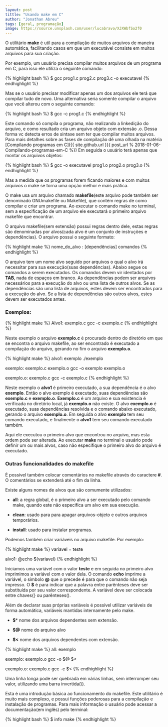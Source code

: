 ```yaml
---
layout: post
tittle: "Usando make em C"
author: "Jonathan Abreu"
tags: [geral, programação]
image: https://source.unsplash.com/user/lucabravo/XJXWbfSo2f0
---
```


O utilitário **make** é util para a compilação de muitos arquivos de maneira automática, facilitando casos em que um executável consiste em muitos arquivos para sua criação.

Por exemplo, um usuário precisa compilar muitos arquivos de um programa em C, para isso ele utiliza o seguinte comando:

{% highlight bash %}
$ gcc prog1.c prog2.c prog3.c -o executavel
{% endhighlight %}

Mas se o usuário precisar modificar apenas um dos arquivos ele terá que compilar tudo de novo. Uma alternativa seria somente compilar o arquivo que você alterou com o seguinte comando:

{% highlight bash %}
$ gcc -c prog1.c
{% endhighlight %}

Este comando só compila o programa, não realizando a linkedição do arquivo, e como resultado cria um arquivo objeto com extensão .o. Dessa forma vc detecta erros de sintaxe sem ter que compilar muitos arquivos. Para mais detalhes sobre as fases de compilação dê uma olhada na matéria [Compilando programas em C]({{ site.github.url }}{ post_url % 2018-01-06-Compilando-programas-em-C %})
Em seguida o usuário terá apenas que montar os arquivos objetos:

{% highlight bash %}
$ gcc -o executavel prog1.o prog2.o prog3.o
{% endhighlight %}

Mas a medida que os programas forem ficando maiores e com muitos arquivos o make se torna uma opção melhor e mais prática.

O make usa um arquivo chamado **makefile**(este arquivo pode também ser denominado GNUmakefile ou Makefile), que contém regras de como compilar e criar um programa. Ao executar o comando make no terminal, sem a especificação de um arquivo ele executará o primeiro arquivo makefile que encontrar.

O arquivo makefile(sem extensão) possui regras dentro dele, estas regras são denominadas por alvos(cada alvo é um conjunto de instruções e dependências). O arquivo possui o seguinte formato:

{% highlight make %}
nome_do_alvo : [dependências]
comandos
{% endhighlight %}

O arquivo tem um nome alvo seguido por arquivos o qual o alvo irá necessitar para sua execução(suas dependências). Abaixo segue os comandos a serem executados. Os comandos devem vir identados por **TAB**, nada de espaços em branco. As dependẽncias podem ser arquivos necessários para a execução do alvo ou uma lista de outros alvos. Se as dependências são uma lista de arquivos, estes devem ser encontrados para a execução do alvo. Se a lista de dependências são outros alvos, estes devem ser executados antes.

### Exemplos:

{% highlight make %}
Alvo1: exemplo.c
	gcc -c exemplo.c
{% endhighlight %}

Neste exemplo o arquivo **exemplo.c** é procurado dentro do diretório em que se encontra o arquivo makefile, ao ser encontrado é executado a compilação do arquivo, gerando no fim o arquivo **exemplo.o**.

{% highlight make %}
alvo1: exemplo
	./exemplo

exemplo: exemplo.c exemplo.o
	gcc -o exemplo exemplo.o

exemplo.o: exemplo.c
	gcc -c exemplo.c
{% endhighlight %}

Neste exemplo o **alvo1** é primeiro executado, a sua dependẽncia é o alvo **exemplo**. Então o alvo exemplo é executado, suas dependências são **exemplo.c** e **exemplo.o**. **Exemplo.c** é um arquivo e sua existencia é verificada no diretório local, já **exemplo.o** não existe. O alvo **exemplo.o** é executado, suas dependẽncias resolvida e o comando abaixo executado, gerando o arquivo **exemplo.o**. Em seguida o alvo **exemplo** tem seu comando executado, e finalmente o **alvo1** tem seu comando executado também.

Aqui ele executou o primeiro alvo que encontrou no arquivo, mas esta ordem pode ser alterada. Ao executar **make** no terminal o usuário pode definir um ou mais alvos, caso não especifique o primeiro alvo do arquivo é executado.

### Outras funcionalidades do makefile

É possível também colocar comentários no makefile através do caractere **#**. O comentários se extenderá até o fim da linha.

Existe alguns nomes de alvos que são comumente utilizados:

* **all**: a regra global, é o primeiro alvo a ser executado pelo comando make, quando este não especifica um alvo em sua execução.

* **clean**: usado para para apagar arquivos-objeto e outros arquivos temporários.

* **install**: usado para instalar programas. 

Podemos também criar variáveis no arquivo makefile. Por exemplo:

{% highlight make %}
variavel = teste

alvo1:
	@echo $(variavel)
{% endhighlight %}

Iniciamos uma variável com o valor **teste** e em seguida no primeiro alvo imprimimos a variável com o valor dela. O comando **echo** imprime a variável, o simbolo **@** que o precede é para que o comando não seja impresso. O **$** é para indicar que a palavra entre parênteses deve ser substituída por seu valor correspondente. A variável deve ser colocada entre chaves{} ou parênteses().

Além de declarar suas próprias variáveis é possível utilizar variáveis de forma automática, variáveis mantidas internamente pelo make.

* **$*** nome dos arquivos dependentes sem extensão.

* **$@** nome do arquivo alvo

* **$<** nome dos arquivos dependentes com extensão.

{% highlight make %}
all: exemplo

exemplo: exemplo.o
	gcc -o $@ $<

exemplo.o: exemplo.c
	gcc -c $<
{% endhighlight %}

Uma linha longa pode ser quebrada em várias linhas, sem interromper seu valor, utilizando uma barra invertida(\\).

Esta é uma introdução básica ao funcionamento do makefile. Este utilitário é muito mais complexo, e possui funções poderosas para a compilação e instalação de programas. Para mais informação o usuário pode acessar a documentação(em inglês) pelo terminal:

{% highlight bash %}
$ info make
{% endhighlight %}